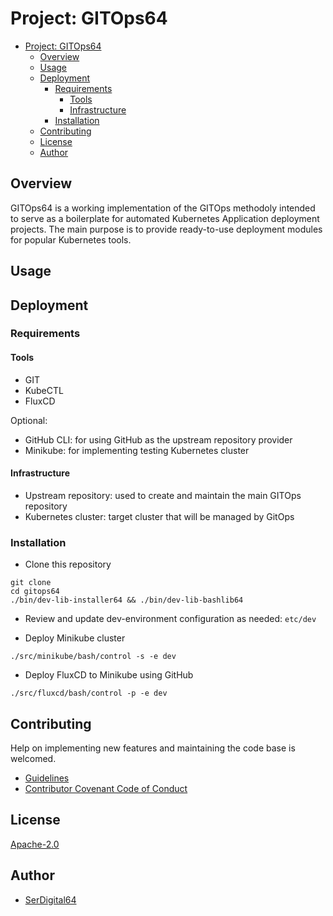 # Project: GITOps64

- [Project: GITOps64](#project-gitops64)
  - [Overview](#overview)
  - [Usage](#usage)
  - [Deployment](#deployment)
    - [Requirements](#requirements)
      - [Tools](#tools)
      - [Infrastructure](#infrastructure)
    - [Installation](#installation)
  - [Contributing](#contributing)
  - [License](#license)
  - [Author](#author)

## Overview

GITOps64 is a working implementation of the GITOps methodoly intended to serve as a boilerplate for automated Kubernetes Application deployment projects.
The main purpose is to provide ready-to-use deployment modules for popular Kubernetes tools.

## Usage

## Deployment

### Requirements

#### Tools

- GIT
- KubeCTL
- FluxCD

Optional:

- GitHub CLI: for using GitHub as the upstream repository provider
- Minikube: for implementing testing Kubernetes cluster

#### Infrastructure

- Upstream repository: used to create and maintain the main GITOps repository
- Kubernetes cluster: target cluster that will be managed by GitOps

### Installation

- Clone this repository

```shell
git clone
cd gitops64
./bin/dev-lib-installer64 && ./bin/dev-lib-bashlib64
```

- Review and update dev-environment configuration as needed: `etc/dev`

- Deploy Minikube cluster

```shell
./src/minikube/bash/control -s -e dev
```

- Deploy FluxCD to Minikube using GitHub

```shell
./src/fluxcd/bash/control -p -e dev
```

## Contributing

Help on implementing new features and maintaining the code base is welcomed.

- [Guidelines](CONTRIBUTING.md)
- [Contributor Covenant Code of Conduct](CODE_OF_CONDUCT.md)

## License

[Apache-2.0](https://www.apache.org/licenses/LICENSE-2.0.txt)

## Author

- [SerDigital64](https://github.com/serdigital64)
